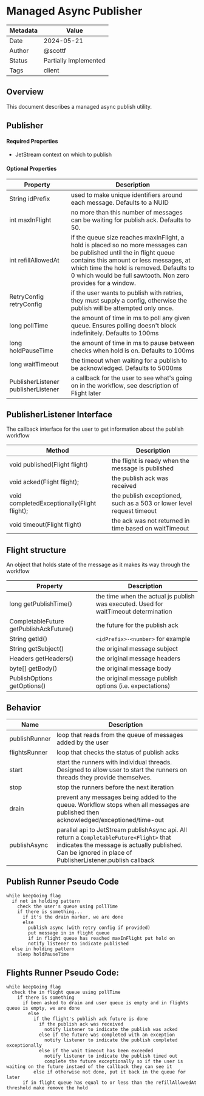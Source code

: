 # Managed Async Publisher

|Metadata| Value                 |
|--------|-----------------------|
|Date    | 2024-05-21            |
|Author  | @scottf               |
|Status  | Partially Implemented |
|Tags    | client                |

## Overview

This document describes a managed async publish utility.

## Publisher

#### Required Properties

* JetStream context on which to publish

#### Optional Properties
| Property                                    | Description                                                                                                                                                                                                                                                                  |
|---------------------------------------------|------------------------------------------------------------------------------------------------------------------------------------------------------------------------------------------------------------------------------------------------------------------------------|
| String idPrefix                             | used to make unique identifiers around each message. Defaults to a NUID                                                                                                                                                                                                      |
| int maxInFlight                             | no more than this number of messages can be waiting for publish ack. Defaults to 50.                                                                                                                                                                                         |
| int refillAllowedAt                         | if the queue size reaches maxInFlight, a hold is placed so no more messages can be published until the in flight queue contains this amount or less messages, at which time the hold is removed. Defaults to 0 which would be full sawtooth. Non zero provides for a window. |
| RetryConfig retryConfig                     | if the user wants to publish with retries, they must supply a config, otherwise the publish will be attempted only once.                                                                                                                                                     |
| long pollTime                               | the amount of time in ms to poll any given queue. Ensures polling doesn't block indefinitely. Defaults to 100ms                                                                                                                                                              |
| long holdPauseTime                          | the amount of time in ms to pause between checks when hold is on. Defaults to 100ms                                                                                                                                                                                          |
| long waitTimeout                            | the timeout when waiting for a publish to be acknowledged. Defaults to 5000ms                                                                                                                                                                                                |
| PublisherListener publisherListener         | a callback for the user to see what's going on in the workflow, see description of Flight later                                                                                                                                                                              |


## PublisherListener Interface

The callback interface for the user to get information about the publish workflow

| Method                                      | Description                                                           |
|---------------------------------------------|-----------------------------------------------------------------------|
| void published(Flight flight)               | the flight is ready when the message is published                     |
| void acked(Flight flight);                  | the publish ack was received                                          |
| void completedExceptionally(Flight flight); | the publish exceptioned, such as a 503 or lower level request timeout |
| void timeout(Flight flight)                 | the ack was not returned in time based on waitTimeout                 |

## Flight structure

An object that holds state of the message as it makes its way through the workflow

| Property                                            | Description                                                                          |
|-----------------------------------------------------|--------------------------------------------------------------------------------------|
| long getPublishTime()                               | the time when the actual js publish was executed. Used for waitTimeout determination |
| CompletableFuture<PublishAck> getPublishAckFuture() | the future for the publish ack                                                       |
| String getId()                                      | `<idPrefix>-<number>` for example                                                    |
| String getSubject()                                 | the original message subject                                                         |
| Headers getHeaders()                                | the original message headers                                                         |
| byte[] getBody()                                    | the original message body                                                            |
| PublishOptions getOptions()                         | the original message publish options (i.e. expectations)                             |

## Behavior

| Name          | Description                                                                                                                                                                                          |
|---------------|------------------------------------------------------------------------------------------------------------------------------------------------------------------------------------------------------|
| publishRunner | loop that reads from the queue of messages added by the user                                                                                                                                         |
| flightsRunner | loop that checks the status of publish acks                                                                                                                                                          |
| start         | start the runners with individual threads. Designed to allow user to start the runners on threads they provide themselves.                                                                           |
| stop          | stop the runners before the next iteration                                                                                                                                                           |
| drain         | prevent any messages being added to the queue. Workflow stops when all messages are published then acknowledged/exceptioned/time-out                                                                 |
| publishAsync  | parallel api to JetStream publishAsync api. All return a `CompletableFuture<Flight>` that indicates the message is actually published. Can be ignored in place of PublisherListener.publish callback |

## Publish Runner Pseudo Code
```
while keepGoing flag
  if not in holding pattern
    check the user's queue using pollTime
    if there is something...
      if it's the drain marker, we are done
      else
        publish async (with retry config if provided)
        put message in in flight queue
        if in flight queue has reached maxInFlight put hold on
        notify listener to indicate published
  else in holding pattern
    sleep holdPauseTime
```

## Flights Runner Pseudo Code:
```
while keepGoing flag
  check the in flight queue using pollTime
    if there is something
      if been asked to drain and user queue is empty and in flights queue is empty, we are done
        else
          if the flight's publish ack future is done
            if the publish ack was received
              notify listener to indicate the publish was acked
            else if the future was completed with an exception
              notify listener to indicate the publish completed exceptionally
            else if the wait timeout has been exceeded
              notify listener to indicate the publish timed out
              complete the future exceptionally so if the user is waiting on the future instaed of the callback they can see it
          else if otherwise not done, put it back in the queue for later
      if in flight queue has equal to or less than the refillAllowedAt threshold make remove the hold
```